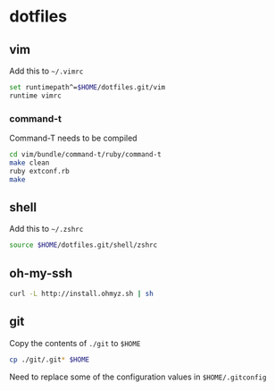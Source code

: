 # dotfiles

## vim

Add this to `~/.vimrc`

```bash
set runtimepath^=$HOME/dotfiles.git/vim
runtime vimrc
```

### command-t

Command-T needs to be compiled

```bash
cd vim/bundle/command-t/ruby/command-t
make clean
ruby extconf.rb
make
```

## shell

Add this to `~/.zshrc`

```bash
source $HOME/dotfiles.git/shell/zshrc
```

## oh-my-ssh

```bash
curl -L http://install.ohmyz.sh | sh
```

## git

Copy the contents of `./git` to `$HOME`

```bash
cp ./git/.git* $HOME
```

Need to replace some of the configuration values in `$HOME/.gitconfig`
